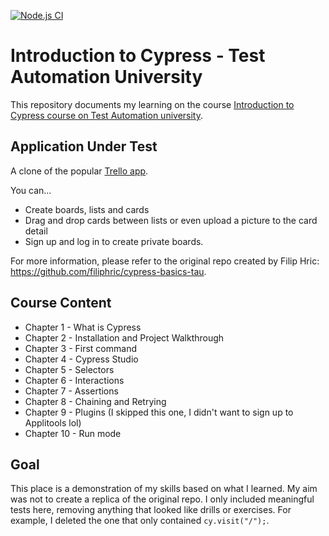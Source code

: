[![Node.js CI](https://github.com/p2635/cypress-basics-tau/actions/workflows/node.js.yml/badge.svg)](https://github.com/p2635/cypress-basics-tau/actions/workflows/node.js.yml)

# Introduction to Cypress - Test Automation University

This repository documents my learning on the course [Introduction to Cypress course on Test Automation university](https://testautomationu.applitools.com/cypress-getting-started/).

## Application Under Test

A clone of the popular [Trello app](https://trello.com).

You can...

- Create boards, lists and cards
- Drag and drop cards between lists or even upload a picture to the card detail
- Sign up and log in to create private boards.

For more information, please refer to the original repo created by Filip Hric: https://github.com/filiphric/cypress-basics-tau.

## Course Content

- Chapter 1 - What is Cypress
- Chapter 2 - Installation and Project Walkthrough
- Chapter 3 - First command
- Chapter 4 - Cypress Studio
- Chapter 5 - Selectors
- Chapter 6 - Interactions
- Chapter 7 - Assertions
- Chapter 8 - Chaining and Retrying
- Chapter 9 - Plugins (I skipped this one, I didn't want to sign up to Applitools lol)
- Chapter 10 - Run mode

## Goal

This place is a demonstration of my skills based on what I learned. My aim was not to create a replica of the original repo. I only included meaningful tests here, removing anything that looked like drills or exercises. For example, I deleted the one that only contained `cy.visit("/");`.
